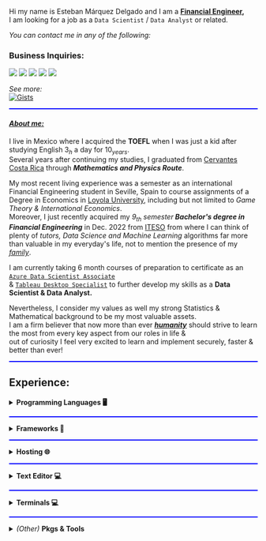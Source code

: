 Hi my name is Esteban Márquez Delgado and I am a <b>[Financial Engineer](https://egresados.blob.core.windows.net/anuarios/2022b-otono-iteso/index.html), </b> <br>
I am looking for a job as a `Data Scientist` / `Data Analyst` or related.<br>

<i>You can contact me in any of the following:</i>

### Business Inquiries: <br>


<a href="https://www.linkedin.com/in/esteban-m65381722210212839/"><img width="40px" src="https://img.icons8.com/?size=512&id=MR3dZdlA53te&format=png"></a> <a href="https://api.whatsapp.com/send?phone=+523338588106&text=%20Hi%20Esteban,%20my%20name%20is%20"> <img width="35px" src="https://img.icons8.com/color/452/whatsapp--v1.png"></a> <a href="mailto:emarquez1895@gmail.com"> <img width="40px" src="https://img.icons8.com/color/452/gmail-new.png"></a> <a href="https://gitlab.com/EstebanMqz"><img width="40px" src="https://img.icons8.com/color/452/gitlab.png"></a> <a href="https://github.com/EstebanMqz?tab=repositories"><img width="40px" src="https://cdn3d.iconscout.com/3d/free/thumb/free-github-6343501-5220956.png?f=webp"></a>

*See more:*<br>
[![Gists](https://img.shields.io/badge/Github-Gists-010b38?style=flat&logo=github&logoColor=black)](https://gist.github.com/EstebanMqz)


<hr style="border: none; height: 2px; background-color: blue; transition: background-color 1s ease-in-out;">

#### <u><i>About me:</i></u> <br>

I live in Mexico where I acquired the <b>TOEFL</b> when I was just a kid after studying English $3_h$ a day for $10_{years}$</i>.<br>
Several years after continuing my studies, I graduated from  [Cervantes Costa Rica](https://cervantes.edu.mx) through <b><i>Mathematics and Physics Route</i></b>.<br>

My most recent living experience was a semester as an international Financial Engineering student in Seville, Spain to course assignments of a Degree in Economics in [Loyola University](https://www.uloyola.es), including but not limited to <i>Game Theory & International Economics</i>.<br>
Moreover, I just recently acquired my <i>$9_{th}$ semester<b> Bachelor's degree in Financial Engineering</b></i> in Dec. 2022 from [ITESO](https://www.topuniversities.com/universities/iteso-universidad-jesuita-de-guadalajara) from where I can think of plenty of <i>tutors, Data Science and Machine Learning</i> algorithms far more than valuable in my everyday's life, not to mention the presence of my <u><i>family</i></u>. <br>

I am currently taking 6 month courses of preparation to certificate as an [`Azure Data Scientist Associate`](https://learn.microsoft.com/en-us/certifications/azure-data-scientist/)<br>
& [`Tableau Desktop Specialist`](https://www.tableau.com/learn/certification/desktop-specialist) to further develop my skills as a <b>Data Scientist & Data Analyst.</b>

Nevertheless, I consider my values as well my strong Statistics & Mathematical background to be my most valuable assets.<br>
I am a firm believer that now more than ever <u><b><i>humanity</i></b></u> should strive to learn the most from every key aspect from our roles in life &<br>
out of curiosity I feel very excited to learn and implement securely, faster & better than ever!

<hr style="border: none; height: 2px; background-color: blue; transition: background-color 1s ease-in-out;">

## Experience: 

<details><summary><b> Programming Languages &#x1F5A5;</b></summary>


|                                                     Symbol                                                                                            |   Languages                                               | Experience |
| ----------------------------------------------------------------------------------------------------------------------------------------------------- | --------------------------------------------------------- | -----------|
| <img width="40px" src="https://raw.githubusercontent.com/devicons/devicon/master/icons/python/python-original.svg">                                   | [Python](https://www.python.org/)                         | 5+ years   |
| <img width="40px" src="https://raw.githubusercontent.com/devicons/devicon/master/icons/r/r-original.svg">                                             | [R](https://www.r-project.org/)                           | 4+ years   |
| <img width="30px" src="https://raw.githubusercontent.com/devicons/devicon/master/icons/matlab/matlab-original.svg">                                   | [MATLAB](https://www.mathworks.com/products/matlab.html)  | 4+ years   |
| <img width="30px" src="https://www.svgrepo.com/show/306375/markdown.svg">                                                                             | [Markdown](https://www.markdownguide.org/)                | 4+ years   |
| <img width="30px" src="https://upload.wikimedia.org/wikipedia/commons/thumb/4/45/LaTeX_project_logo_bird.svg/1280px-LaTeX_project_logo_bird.svg.png"> | [LaTeX](https://www.latex-project.org/)                   | 4+ years   |
| <img width="30px" src="https://raw.githubusercontent.com/devicons/devicon/master/icons/git/git-original.svg">                                         | [Git](https://git-scm.com/)                               | 4+ years   |
| <img width="30px" src="https://raw.githubusercontent.com/devicons/devicon/master/icons/html5/html5-original.svg">                                     | [HTML](https://developer.mozilla.org/en-US/docs/Web/HTML) | 3+ years   |
| <img width="30px" src="https://raw.githubusercontent.com/devicons/devicon/master/icons/css3/css3-original.svg">                                       | [CSS](https://developer.mozilla.org/en-US/docs/Web/CSS)   | 3+ years   |
| <img width="30px" src="https://upload.wikimedia.org/wikipedia/commons/thumb/5/5a/Official_YAML_Logo.svg/1113px-Official_YAML_Logo.svg.png">           | [YAML](https://yaml.org/)                                 | 1+ years   |

</details>

<hr style="border: none; height: 2px; background-color: blue; transition: background-color 1s ease-in-out;">

<details><summary><b>Frameworks &#x1F4F1;</b></summary>


| Symbol                                                                                                                      | Framework                                  | Experience   |
| --------------------------------------------------------------------------------------------------------------------------- | ------------------------------------------ | ------------ |
| <img width="30px" src="https://streamlit.io/images/brand/streamlit-mark-color.svg">                                         | [Streamlit](https://streamlit.io)          | 2+ years     |
| <img width="30px" src="https://upload.wikimedia.org/wikipedia/commons/a/ae/Keras_logo.svg">                                 | [Keras](https://keras.io)                  | 1+ year      |
| <img width="30px" src="https://raw.githubusercontent.com/devicons/devicon/master/icons/pytorch/pytorch-original.svg">       | [PyTorch](https://pytorch.org)             | 1+ year      |
| <img width="30px" src="https://raw.githubusercontent.com/devicons/devicon/master/icons/tensorflow/tensorflow-original.svg"> | [TensorFlow](https://www.tensorflow.org)   | 1+ year      |
| <img width="30px" src="https://raw.githubusercontent.com/devicons/devicon/master/icons/nodejs/nodejs-original.svg">         | [Node.js](https://nodejs.org/en)           | 1+ year      |
| <img width="30px" src="https://raw.githubusercontent.com/devicons/devicon/master/icons/react/react-original.svg">           | [React.js](https://create-react-app.dev)   | 1+ year      |

</details>

<hr style="border: none; height: 2px; background-color: blue; transition: background-color 1s ease-in-out;">

<details><summary><b>Hosting &#x1F310;</b></summary>


| Symbol                                                                                                    | Service                                     | Experience          |
| ----------------------------------------------------------------------------------------------------------| ------------------------------------------- | ------------------- |
| <img width="30px" src="https://icon-library.com/images/github-icon-svg/github-icon-svg-0.jpg">            | [Github](https://github.com)                | 4+ year             |
| <img width="30px" src="https://upload.wikimedia.org/wikipedia/commons/3/35/GitLab_icon.svg">              | [Gitlab](https://about.gitlab.com)          | 2+ years            |
| <img width="30px" src="https://upload.wikimedia.org/wikipedia/commons/f/fa/Microsoft_Azure.svg">          | [Azure](https://azure.microsoft.com/en-us/) | 1+ year             |

</details>

<hr style="border: none; height: 2px; background-color: blue; transition: background-color 1s ease-in-out;">

<details><summary><b>Text Editor &#x1F4BB;</b></summary>


| Symbol                                                                                                                                                             | Editor                                                                         | Experience          |
| -----------------------------------------------------------------------------------------------------------------------------------------------------------------  | ------------------------------------------------------------------------------ | ------------------- |
| <img width="30px" src="https://upload.wikimedia.org/wikipedia/commons/thumb/3/38/Jupyter_logo.svg/1767px-Jupyter_logo.svg.png">                                    | [Jupyter](https://jupyter.org)                                                 | 4+ years            |
| <img width="30px" src="https://i.stack.imgur.com/bUpIh.png">                                                                                                       | [RStudio](https://posit.co/download/rstudio-desktop/)                          | 3+ years            |
| <img width="30px" src="https://upload.wikimedia.org/wikipedia/commons/thumb/archive/7/7e/20211122181339%21Spyder_logo.svg/120px-Spyder_logo.svg.png">              | [Spyder](https://www.spyder-ide.org)                                           | 3+ years            |
| <img width="30px" src="https://upload.wikimedia.org/wikipedia/commons/thumb/9/9a/Visual_Studio_Code_1.35_icon.svg/768px-Visual_Studio_Code_1.35_icon.svg.png">     | [VSCode](https://code.visualstudio.com)                                        | 2+ years            |
| <img width="30px" src="https://code.visualstudio.com/assets/favicon.ico">                                                                                          | [VSCode Web](https://visualstudio.microsoft.com/services/visual-studio-online/)| 1+ years            |
| <img width="30px" src="https://devblogs.microsoft.com/cppblog/wp-content/uploads/sites/9/2022/04/github-vscode-mark.png">                                          | [GitHub Codespaces](https://github.com/features/codespaces)                    | 1+ years            |
| <img width="30px" src="https://colab.research.google.com/img/colab_favicon_256px.png">                                                                             | [Google Colab](https://colab.research.google.com/)                             | 1+ years            |
| <img width="30px" src="https://upload.wikimedia.org/wikipedia/commons/thumb/1/1d/PyCharm_Icon.svg/1024px-PyCharm_Icon.svg.png">                                    | [PyCharm](https://www.jetbrains.com/pycharm/)                                  | 2+ years            |
</details>

<hr style="border: none; height: 2px; background-color: blue; transition: background-color 1s ease-in-out;">

<details><summary><b>Terminals &#x1F4BB;</b></summary>

| Symbol                                                                                                                                                          | Editor     | Experience          |
| --------------------------------------------------------------------------------------------------------------------------------------------------------------- | ---------- | ------------------- |
| <img width="30px" src="https://encrypted-tbn0.gstatic.com/images?q=tbn:ANd9GcTPDcyppWsLOcYPm4CBTVs3zeg4TtTAaAZKWSwe39UYRVtuULYfS8WMglCYzskoMNS6Sfo&usqp=CAU">   | [Conda](https://docs.conda.io/en/latest/)      | 4+ year             |
| <img width="30px" src="https://upload.wikimedia.org/wikipedia/commons/thumb/4/4b/Bash_Logo_Colored.svg/2048px-Bash_Logo_Colored.svg.png">                       | [Bash](https://gitforwindows.org)       | 3+ year             |
| <img width="30px" src="https://static.thenounproject.com/png/133029-200.png">                                                                                   | [CMD](https://learn.microsoft.com/en-us/windows-server/administration/windows-commands/cmd)        | 2+ year             |
| <img width="30px" src="https://logodix.com/logo/335899.png">                                                                                                    | [Shell](https://learn.microsoft.com/en-us/powershell/scripting/install/installing-powershell-on-windows?view=powershell-7.3)      | 2+ year             |


</details>

<hr style="border: none; height: 2px; background-color: blue; transition: background-color 1s ease-in-out;"> 

<details><summary><i>(Other)</i> <b> Pkgs & Tools</b></summary>
<br>


<i>

+ [Numpy](https://numpy.org/)
+ [Pandas](https://pandas.pydata.org/)
+ [matplotlib](https://matplotlib.org/)
+ [seaborn](https://seaborn.pydata.org/)
+ [scikit-learn](https://scikit-learn.org/)
+ [statsmodels](https://www.statsmodels.org/stable/index.html)
+ [xgboost](https://xgboost.readthedocs.io/en/latest/)
+ [tensorflow](https://www.tensorflow.org/)
+ [keras](https://keras.io/)
+ [pytorch](https://pytorch.org/)
+ [scipy](https://www.scipy.org/)
+ [NTLK](https://www.nltk.org/)
+ [Pillow](https://pillow.readthedocs.io/en/stable/)
+ [Requests](https://requests.readthedocs.io/en/master/)
+ [BeautifulSoup](https://www.crummy.com/software/BeautifulSoup/bs4/doc/)
+ [ggplot2](https://ggplot2.tidyverse.org/)
+ [dplyr](https://dplyr.tidyverse.org/)
+ [tidyr](https://tidyr.tidyverse.org/)
+ [lubridate](https://lubridate.tidyverse.org/)
+ [stringr](https://stringr.tidyverse.org/)
+ [readr](https://readr.tidyverse.org/)
+ [purrr](https://purrr.tidyverse.org/)
+ [tibble](https://tibble.tidyverse.org/)
+ [kntir](https://cran.r-project.org/web/packages/knitr/index.html)
+ [plotly](https://plotly.com/)
+ [tidyverse](https://www.tidyverse.org/)
+ [Deep Learning Toolbox](https://www.mathworks.com/products/deep-learning.html)
+ [Curve Fitting Toolbox](https://www.mathworks.com/products/curvefitting.html)
+ [Simulink](https://www.mathworks.com/products/simulink.html)
+ [Neural Network Toolbox](https://www.mathworks.com/products/neural-network.html)

</i>